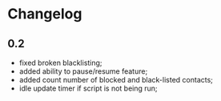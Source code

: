 Changelog
=========

0.2
---

* fixed broken blacklisting;
* added ability to pause/resume feature;
* added count number of blocked and black-listed contacts;
* idle update timer if script is not being run;